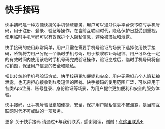 # 快手接码

快手接码是一种方便快捷的手机验证服务，用户可以通过快手平台获取临时手机号码，用于注册、登录、验证等操作。在当前互联网时代，隐私保护日益受到重视，使用临时手机号码可以有效保护个人隐私信息，避免被骚扰和泄露。

快手接码的使用非常简单，用户只需在需要手机号验证的场景下选择使用快手接码，系统将为用户分配一个临时手机号码，用于接收验证码短信。用户可以在一定的有效时间内使用该临时手机号码完成验证操作，验证完成后，临时手机号码将自动销毁，保证用户信息的安全和隐私。

相比传统的手机号验证方式，快手接码更加便捷和安全，用户无需担心个人隐私被泄露，也无需担心接收到垃圾短信的困扰。快手接码的使用范围广泛，可以应用于各类App注册、账号登录、身份验证等场景，为用户提供更加便利和安全的服务体验。

快手接码，让手机号验证更加便捷、安全，保护用户隐私信息不被泄露，是当前互联网时代不可或缺的一项服务。

更多 关于快手接码 请通过✈与我们联系，感谢阅读，谢谢！[点这里联系✈](https://abc.k02.cc)
